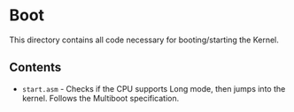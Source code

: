 # Boot
This directory contains all code necessary for booting/starting the Kernel.

## Contents
- `start.asm` - Checks if the CPU supports Long mode, then jumps into the kernel. Follows the Multiboot specification.

